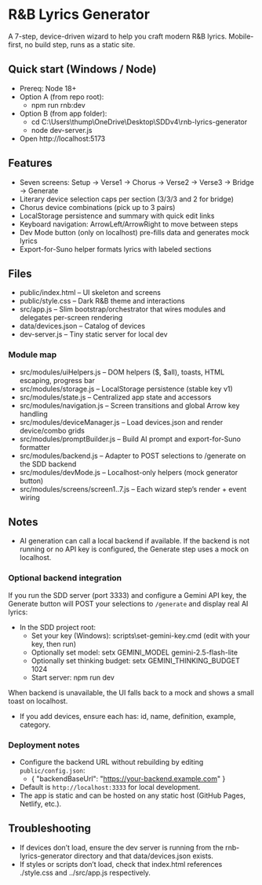 # R&B Lyrics Generator

A 7-step, device-driven wizard to help you craft modern R&B lyrics. Mobile-first, no build step, runs as a static site.

## Quick start (Windows / Node)

- Prereq: Node 18+
- Option A (from repo root):
  - npm run rnb:dev
- Option B (from app folder):
  - cd C:\\Users\\thump\\OneDrive\\Desktop\\SDDv4\\rnb-lyrics-generator
  - node dev-server.js
- Open http://localhost:5173

## Features

- Seven screens: Setup → Verse1 → Chorus → Verse2 → Verse3 → Bridge → Generate
- Literary device selection caps per section (3/3/3 and 2 for bridge)
- Chorus device combinations (pick up to 3 pairs)
- LocalStorage persistence and summary with quick edit links
- Keyboard navigation: ArrowLeft/ArrowRight to move between steps
- Dev Mode button (only on localhost) pre-fills data and generates mock lyrics
- Export-for-Suno helper formats lyrics with labeled sections

## Files

- public/index.html – UI skeleton and screens
- public/style.css – Dark R&B theme and interactions
- src/app.js – Slim bootstrap/orchestrator that wires modules and delegates per-screen rendering
- data/devices.json – Catalog of devices
- dev-server.js – Tiny static server for local dev

### Module map

- src/modules/uiHelpers.js – DOM helpers ($, $all), toasts, HTML escaping, progress bar
- src/modules/storage.js – LocalStorage persistence (stable key v1)
- src/modules/state.js – Centralized app state and accessors
- src/modules/navigation.js – Screen transitions and global Arrow key handling
- src/modules/deviceManager.js – Load devices.json and render device/combo grids
- src/modules/promptBuilder.js – Build AI prompt and export-for-Suno formatter
- src/modules/backend.js – Adapter to POST selections to /generate on the SDD backend
- src/modules/devMode.js – Localhost-only helpers (mock generator button)
- src/modules/screens/screen1..7.js – Each wizard step’s render + event wiring

## Notes

- AI generation can call a local backend if available. If the backend is not running or no API key is configured, the Generate step uses a mock on localhost.

### Optional backend integration

If you run the SDD server (port 3333) and configure a Gemini API key, the Generate button will POST your selections to `/generate` and display real AI lyrics:

- In the SDD project root:
  - Set your key (Windows): scripts\\set-gemini-key.cmd (edit with your key, then run)
  - Optionally set model: setx GEMINI_MODEL gemini-2.5-flash-lite
  - Optionally set thinking budget: setx GEMINI_THINKING_BUDGET 1024
  - Start server: npm run dev

When backend is unavailable, the UI falls back to a mock and shows a small toast on localhost.
- If you add devices, ensure each has: id, name, definition, example, category.

### Deployment notes

- Configure the backend URL without rebuilding by editing `public/config.json`:
  - { "backendBaseUrl": "https://your-backend.example.com" }
- Default is `http://localhost:3333` for local development.
- The app is static and can be hosted on any static host (GitHub Pages, Netlify, etc.).

## Troubleshooting

- If devices don’t load, ensure the dev server is running from the rnb-lyrics-generator directory and that data/devices.json exists.
- If styles or scripts don’t load, check that index.html references ./style.css and ../src/app.js respectively.
